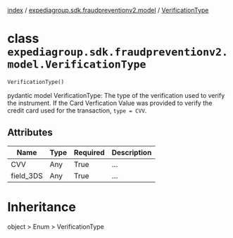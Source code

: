 [index](index.md) /
[expediagroup.sdk.fraudpreventionv2.model](expediagroup.sdk.fraudpreventionv2.model.md)
/ [VerificationType](VerificationType.md)

# class `expediagroup.sdk.fraudpreventionv2.model.VerificationType`

```python
VerificationType()
```

pydantic model VerificationType: The type of the verification used to
verify the instrument. If the Card Verfication Value was provided to
verify the credit card used for the transaction, `type = CVV`.

## Attributes

| Name      | Type | Required | Description |
| --------- | ---- | -------- | ----------- |
| CVV       | Any  | True     | …           |
| field_3DS | Any  | True     | …           |

# Inheritance

object > Enum > VerificationType
